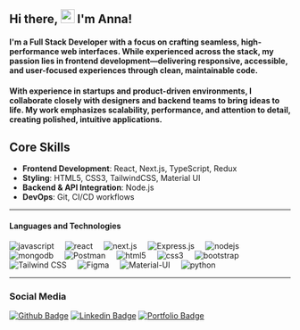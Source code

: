 ## Hi there, <img src="https://media.giphy.com/media/hvRJCLFzcasrR4ia7z/giphy.gif" width="25px"> I'm Anna! 

#### I'm a Full Stack Developer with a focus on crafting seamless, high-performance web interfaces. While experienced across the stack, my passion lies in frontend development—delivering responsive, accessible, and user-focused experiences through clean, maintainable code. 

#### With experience in startups and product-driven environments, I collaborate closely with designers and backend teams to bring ideas to life. My work emphasizes scalability, performance, and attention to detail, creating polished, intuitive applications.

## Core Skills  
- **Frontend Development**: React, Next.js, TypeScript, Redux  
- **Styling**: HTML5, CSS3, TailwindCSS, Material UI  
- **Backend & API Integration**: Node.js  
- **DevOps**: Git, CI/CD workflows  

<hr>

#### Languages and Technologies
  <img src="https://img.shields.io/badge/JAVASCRIPT-FFD700?style=for-the-badge&logo=javascript&logoColor=white" alt="javascript" /> &nbsp; &nbsp;
  <img src="https://img.shields.io/badge/REACT-1C1C1C?style=for-the-badge&logo=react&logoColor=white" alt="react" /> &nbsp; &nbsp;
  <img src="https://img.shields.io/badge/next.js-000000?style=for-the-badge&logo=nextdotjs&logoColor=white" alt="next.js" /> &nbsp; &nbsp;
  <img src="https://img.shields.io/badge/Express.js-000000?style=for-the-badge&logo=express&logoColor=white" alt="Express.js" /> &nbsp; &nbsp;
  <img src="https://img.shields.io/badge/NODEJS-F8F08F0?style=for-the-badge&logo=nodejs&logoColor=black" alt="nodejs" /> &nbsp; &nbsp;
  <img src="https://img.shields.io/badge/MongoDB-F8F8FF?style=for-the-badge&logo=mongodb&logoColor=green" alt="mongodb" /> &nbsp; &nbsp;
  <img src="https://img.shields.io/badge/Postman-FF6C37?style=for-the-badge&logo=postman&logoColor=white" alt="Postman" /> &nbsp; &nbsp;
  <img src="https://img.shields.io/badge/HTML5-FF4500?style=for-the-badge&logo=html5&logoColor=white" alt="html5" /> &nbsp; &nbsp;
  <img src="https://img.shields.io/badge/CSS3-7B68EE?style=for-the-badge&logo=css3&logoColor=white" alt="css3" /> &nbsp; &nbsp;
  <img src="https://img.shields.io/badge/BOOTSTRAP-8A2BE2?style=for-the-badge&logo=bootstrap&logoColor=white" alt="bootstrap" /> &nbsp; &nbsp;
  <img src="https://img.shields.io/badge/TailwindCSS-38B2AC?style=for-the-badge&logo=tailwind-css&logoColor=white" alt="Tailwind CSS" /> &nbsp; &nbsp;
  <img src="https://img.shields.io/badge/Figma-F24E1E?style=for-the-badge&logo=figma&logoColor=white" alt="Figma" /> &nbsp; &nbsp;
  <img src="https://img.shields.io/badge/Material--UI-0081CB?style=for-the-badge&logo=material-ui&logoColor=white" alt="Material-UI" /> &nbsp; &nbsp;
  <img src="https://img.shields.io/badge/PYTHON-483D8B?style=for-the-badge&logo=python&logoColor=white" alt="python" /> &nbsp; &nbsp;
 
  
<hr>

### Social Media
[![Github Badge](https://img.shields.io/badge/-Github-000?style=flat-square&logo=Github&logoColor=white&link=https://github.com/AnnaMnesia)](https://github.com/AnnaMnesia)
[![Linkedin Badge](https://img.shields.io/badge/-LinkedIn-blue?style=flat-square&logo=Linkedin&logoColor=white&link=https://www.linkedin.com/in/anna-mastoridou-280189271/)](https://www.linkedin.com/in/anna-mastoridou-280189271/)
[![Portfolio Badge](https://img.shields.io/badge/-Portfolio-black?style=flat-square&logo=portfolio&logoColor=white&link=https://a2n2studio.netlify.app)](https://a2n2studio.netlify.app)

